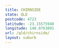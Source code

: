 ```yaml
---
title: CHIRNSIDE
state: QLD
postcode: 4723
latitude: -23.15575948
longitude: 148.0763891
url: /qld/chirnside/
layout: suburb
---
```

